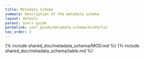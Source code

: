 ```yaml
---
title: Metadata Schema
summary: Description of the metadata schema
layout: default
parent: Users guide
permalink: user_guide/metadata_schema/EcoPortal
nav_order: 3
---
```



{% include shared_doc/metadata_schema/MOD.md  %}
{% include shared_doc/metadata_schema/table.md  %}